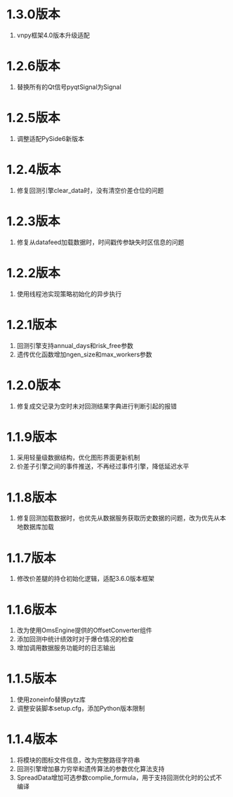 # 1.3.0版本

1. vnpy框架4.0版本升级适配

# 1.2.6版本

1. 替换所有的Qt信号pyqtSignal为Signal

# 1.2.5版本

1. 调整适配PySide6新版本

# 1.2.4版本

1. 修复回测引擎clear_data时，没有清空价差仓位的问题

# 1.2.3版本

1. 修复从datafeed加载数据时，时间戳传参缺失时区信息的问题

# 1.2.2版本

1. 使用线程池实现策略初始化的异步执行

# 1.2.1版本

1. 回测引擎支持annual_days和risk_free参数
2. 遗传优化函数增加ngen_size和max_workers参数

# 1.2.0版本

1. 修复成交记录为空时未对回测结果字典进行判断引起的报错

# 1.1.9版本

1. 采用轻量级数据结构，优化图形界面更新机制
2. 价差子引擎之间的事件推送，不再经过事件引擎，降低延迟水平


# 1.1.8版本

1. 修复回测加载数据时，也优先从数据服务获取历史数据的问题，改为优先从本地数据库加载


# 1.1.7版本

1. 修改价差腿的持仓初始化逻辑，适配3.6.0版本框架


# 1.1.6版本

1. 改为使用OmsEngine提供的OffsetConverter组件
2. 添加回测中统计绩效时对于爆仓情况的检查
3. 增加调用数据服务功能时的日志输出


# 1.1.5版本

1. 使用zoneinfo替换pytz库
2. 调整安装脚本setup.cfg，添加Python版本限制


# 1.1.4版本

1. 将模块的图标文件信息，改为完整路径字符串
2. 回测引擎增加暴力穷举和遗传算法的参数优化算法支持
3. SpreadData增加可选参数complie_formula，用于支持回测优化时的公式不编译
